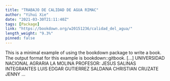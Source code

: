 ```yaml
---
title: "TRABAJO DE CALIDAD DE AGUA RIMAC"
author: "Yihui Xie"
date: "2021-03-30T21:11:40Z"
tags: [Package]
link: "https://bookdown.org/w20151236/calidad_del_agua/"
length_weight: "9.3%"
pinned: false
---
```


This is a minimal example of using the bookdown package to write a book. The output format for this example is bookdown::gitbook. [...] UNIVERSIDAD NACIONAL AGRARIA LA MOLINA PROFESOR: JESUS SALINAS INTEGRANTES LUIS EDGAR GUTIERREZ SALDANA CHRISTIAN CRUZATE JENNY ...
